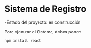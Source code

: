 <h1> Sistema de Registro</h1>

-Estado del proyecto: en construcción

Para ejecutar el Sistema, debes poner:

````npm install react````
